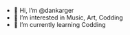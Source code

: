- 👋 Hi, I’m @dankarger
- 👀 I’m interested in Music, Art, Codding
- 🌱 I’m currently learning Codding


<!---
dankarger/dankarger is a ✨ special ✨ repository because its `README.md` (this file) appears on your GitHub profile.
You can click the Preview link to take a look at your changes.
--->
